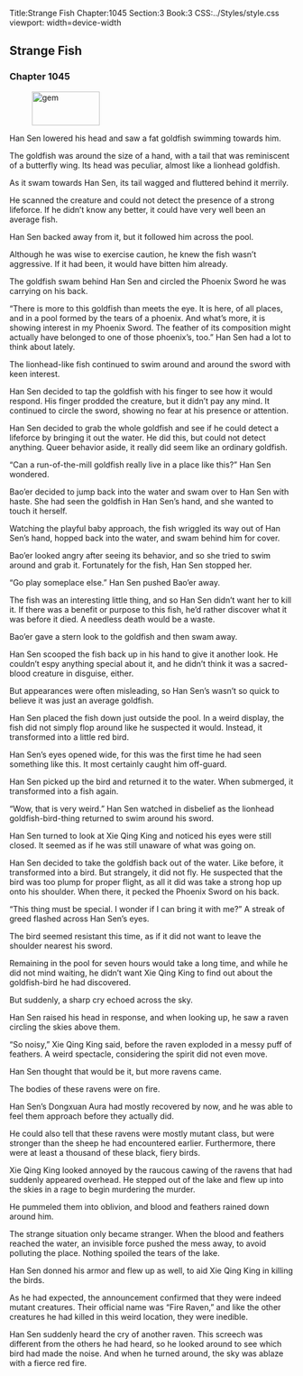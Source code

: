 Title:Strange Fish 
Chapter:1045 
Section:3 
Book:3 
CSS:../Styles/style.css 
viewport: width=device-width
  
## Strange Fish
### Chapter 1045
  
<figure>
	<img src="../Images/gem.gif" alt="gem" id="gem" width="120" height="60" />
</figure>
  

  
Han Sen lowered his head and saw a fat goldfish swimming towards him.

The goldfish was around the size of a hand, with a tail that was reminiscent of a butterfly wing. Its head was peculiar, almost like a lionhead goldfish.

As it swam towards Han Sen, its tail wagged and fluttered behind it merrily.

He scanned the creature and could not detect the presence of a strong lifeforce. If he didn’t know any better, it could have very well been an average fish.

Han Sen backed away from it, but it followed him across the pool.

Although he was wise to exercise caution, he knew the fish wasn’t aggressive. If it had been, it would have bitten him already.

The goldfish swam behind Han Sen and circled the Phoenix Sword he was carrying on his back.

“There is more to this goldfish than meets the eye. It is here, of all places, and in a pool formed by the tears of a phoenix. And what’s more, it is showing interest in my Phoenix Sword. The feather of its composition might actually have belonged to one of those phoenix’s, too.” Han Sen had a lot to think about lately.

The lionhead-like fish continued to swim around and around the sword with keen interest.

Han Sen decided to tap the goldfish with his finger to see how it would respond. His finger prodded the creature, but it didn’t pay any mind. It continued to circle the sword, showing no fear at his presence or attention.

Han Sen decided to grab the whole goldfish and see if he could detect a lifeforce by bringing it out the water. He did this, but could not detect anything. Queer behavior aside, it really did seem like an ordinary goldfish.

“Can a run-of-the-mill goldfish really live in a place like this?” Han Sen wondered.

Bao’er decided to jump back into the water and swam over to Han Sen with haste. She had seen the goldfish in Han Sen’s hand, and she wanted to touch it herself.

Watching the playful baby approach, the fish wriggled its way out of Han Sen’s hand, hopped back into the water, and swam behind him for cover.

Bao’er looked angry after seeing its behavior, and so she tried to swim around and grab it. Fortunately for the fish, Han Sen stopped her.

“Go play someplace else.” Han Sen pushed Bao’er away.

The fish was an interesting little thing, and so Han Sen didn’t want her to kill it. If there was a benefit or purpose to this fish, he’d rather discover what it was before it died. A needless death would be a waste.

Bao’er gave a stern look to the goldfish and then swam away.

Han Sen scooped the fish back up in his hand to give it another look. He couldn’t espy anything special about it, and he didn’t think it was a sacred-blood creature in disguise, either.

But appearances were often misleading, so Han Sen’s wasn’t so quick to believe it was just an average goldfish.

Han Sen placed the fish down just outside the pool. In a weird display, the fish did not simply flop around like he suspected it would. Instead, it transformed into a little red bird.

Han Sen’s eyes opened wide, for this was the first time he had seen something like this. It most certainly caught him off-guard.

Han Sen picked up the bird and returned it to the water. When submerged, it transformed into a fish again.

“Wow, that is very weird.” Han Sen watched in disbelief as the lionhead goldfish-bird-thing returned to swim around his sword.

Han Sen turned to look at Xie Qing King and noticed his eyes were still closed. It seemed as if he was still unaware of what was going on.

Han Sen decided to take the goldfish back out of the water. Like before, it transformed into a bird. But strangely, it did not fly. He suspected that the bird was too plump for proper flight, as all it did was take a strong hop up onto his shoulder. When there, it pecked the Phoenix Sword on his back.

“This thing must be special. I wonder if I can bring it with me?” A streak of greed flashed across Han Sen’s eyes.

The bird seemed resistant this time, as if it did not want to leave the shoulder nearest his sword.

Remaining in the pool for seven hours would take a long time, and while he did not mind waiting, he didn’t want Xie Qing King to find out about the goldfish-bird he had discovered.

But suddenly, a sharp cry echoed across the sky.

Han Sen raised his head in response, and when looking up, he saw a raven circling the skies above them.

“So noisy,” Xie Qing King said, before the raven exploded in a messy puff of feathers. A weird spectacle, considering the spirit did not even move.

Han Sen thought that would be it, but more ravens came.

The bodies of these ravens were on fire.

Han Sen’s Dongxuan Aura had mostly recovered by now, and he was able to feel them approach before they actually did.

He could also tell that these ravens were mostly mutant class, but were stronger than the sheep he had encountered earlier. Furthermore, there were at least a thousand of these black, fiery birds.

Xie Qing King looked annoyed by the raucous cawing of the ravens that had suddenly appeared overhead. He stepped out of the lake and flew up into the skies in a rage to begin murdering the murder.

He pummeled them into oblivion, and blood and feathers rained down around him.

The strange situation only became stranger. When the blood and feathers reached the water, an invisible force pushed the mess away, to avoid polluting the place. Nothing spoiled the tears of the lake.

Han Sen donned his armor and flew up as well, to aid Xie Qing King in killing the birds.

As he had expected, the announcement confirmed that they were indeed mutant creatures. Their official name was “Fire Raven,” and like the other creatures he had killed in this weird location, they were inedible.

Han Sen suddenly heard the cry of another raven. This screech was different from the others he had heard, so he looked around to see which bird had made the noise. And when he turned around, the sky was ablaze with a fierce red fire.